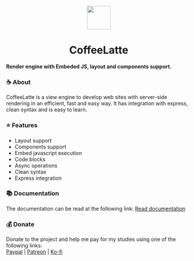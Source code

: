 <p align="center">
  <img src="https://raw.githubusercontent.com/sammwyy/coffeelatte/master/docs/coffee.png" height="64px">
  <h1 align="center">CoffeeLatte</h1>
  <span align="center">
    <b>Render engine with Embeded JS, layout and components support.</b>
  </span>
</p>

### ☕ About
CoffeeLatte is a view engine to develop web sites with server-side rendering in an efficient, fast and easy way. It has integration with express, clean syntax and is easy to learn.

### ⭐ Features
- Layout support
- Components support
- Embed javascript execution
- Code blocks
- Async operations
- Clean syntax
- Express integration

### 📚 Documentation
The documentation can be read at the following link: [Read documentation](https://sammwyy.github.io/coffeelatte)

### 💰 Donate
Donate to the project and help me pay for my studies using one of the following links:  
[Paypal](https://paypal.me/sammwy) | [Patreon](https://patreon.com/sammwy) | [Ko-fi](https://ko-fi.com/sammwy)
